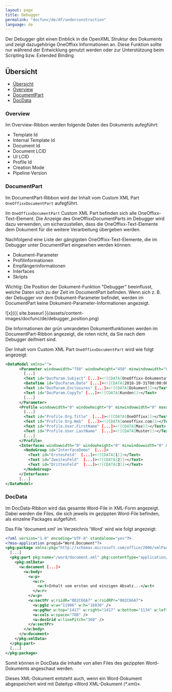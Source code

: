 ```yaml
---
layout: page
title: Debugger
permalink: "docfunc/de/df/underconstruction"
language: de
---
```


Der Debugger gibt einen Einblick in die OpenXML Struktur des Dokuments und zeigt dazugehörige OneOffixx
Informationen an. Diese Funktion sollte nur während der Entwicklung genutzt werden oder zur Unterstützung beim
Scripting bzw. Extended Binding

## Übersicht
<!-- TOC -->
- [Übersicht](#übersicht)
- [Overview](#overview)
- [DocumentPart](#documentpart)
- [DocData](#docdata)
<!-- /TOC -->

### Overview

Im Overview-Ribbon werden folgende Daten des Dokuments aufegführt:
 
-  Template Id
-  Internal Template Id
-  Document Id
-  Document LCID
-  UI LCID
-  Profile Id
-  Creation Mode
-  Pipeline Version

### DocumentPart

Im DocumentPart-Ribbon wird der Inhalt vom Custom XML Part `OneOffixxDocumentPart` aufegführt.<br />

Im `OneOffixxDocumentPart` Custom XML Part befinden sich alle OneOffixx-Text-Element. Die Anzeige des OneOffixxDocumentParts im Debugger wird dazu verwenden, um sicherzustellen, dass die OneOffixx-Text-Elemente dem Dokument für die weitere Verarbeitung übergeben werden.

Nachfolgend eine Liste der gängigsten OneOffixx-Text-Elemente, die im Debugger unter DocumentPart eingesehen werden können:

-  Dokument-Parameter
-  Profilinformationen
-  Empfängerinformationen
-  Interfaces
-  Skripts

Wichtig: Die Position der Dokument-Funktion "Debugger" beeinflusst, welche Daten sich zu der Zeit im DocumentPart befinden. Wenn sich z. B. der Debugger vor dem Dokument-Parameter befindet, werden im DocumentPart keine Dokument-Parameter-Informationen angezeigt.

![x]({{ site.baseurl }}/assets/content-images/docfunc/de/debugger_position.png)

Die Informationen der grün umrandeten Dokumentfunktionen werden im DocumentPart-Ribbon angezeigt, die roten nicht, da Sie nach dem Debugger deifniert sind.

Der Inhalt vom Custom XML Part `OneOffixxDocumentPart` wird wie folgt angezeigt:

```xml
<DataModel xmlns="">
      <Parameter windowwidth="750" windowheight="450" minwindowwidth="0" maxwindowwidth="0" minwindowheight="0" maxwindowheight="0">
        [...]
        <Text id="DocParam.Subject" [...]><![CDATA[OneOffixx-Dokumentation]]></Text>
        <DateTime id="DocParam.Date" [...]><![CDATA[2018-10-31T00:00:00Z]]></DateTime>
        <Text id="DocParam.Enclosures" [...]><![CDATA[Dokument]]></Text>
        <Text id="DocParam.CopyTo" [...]><![CDATA[Kunden]]></Text>
        [...]
      </Parameter>
      <Profile windowwidth="0" windowheight="0" minwindowwidth="0" maxwindowwidth="0" minwindowheight="0" maxwindowheight="0">
        [...]
        <Text id="Profile.Org.Title"  [...]><![CDATA[OneOffixx]]></Text>
        <Text id="Profile.Org.Web"  [...]><![CDATA[oneoffixx.com]]></Text>
        <Text id="Profile.User.FirstName" [...]><![CDATA[Max]]></Text>
        <Text id="Profile.User.LastName"  [...]><![CDATA[Muster]]></Text>
        [...]
      </Profile>
      <Interfaces windowwidth="0" windowheight="0" minwindowwidth="0" maxwindowwidth="0" minwindowheight="0" maxwindowheight="0">
        <NodeGroup id="InterfaceDemo"  [...]>
          <Text id="ErstesFeld"  [...]><![CDATA[1]]></Text>
          <Text id="ZweitesFeld"  [...]><![CDATA[2]]></Text>
          <Text id="DrittesFeld"  [...]><![CDATA[3]]></Text>
        </NodeGroup>
      </Interfaces>
      [...]
</DataModel>
```

### DocData

Im DocData-Ribbon wird das gesamte Word-File in XML-Form angezeigt. Dabei werden die Files, die sich jeweils im gezippten Word-File befinden, als einzelne Packages aufgeführt.

Das File 'document.xml' im Verzeichnis 'Word' wird wie folgt angezeigt:

```xml
<?xml version="1.0" encoding="UTF-8" standalone="yes"?>
<?mso-application progid="Word.Document"?>
<pkg:package xmlns:pkg="http://schemas.microsoft.com/office/2006/xmlPackage">
  [...]
  <pkg:part pkg:name="/word/document.xml" pkg:contentType="application/vnd.openxmlformats-officedocument.wordprocessingml.document.main+xml">
    <pkg:xmlData>
      <w:document [...]>
        <w:body>
          <w:p>
            <w:r>
              <w:t>Inhalt vom ersten und einzigen Absatz...</w:t>
            </w:r>
          </w:p>
          <w:sectPr w:rsidR="002C66A7" w:rsidRPr="002C66A7">
            <w:pgSz w:w="11906" w:h="16838" />
            <w:pgMar w:top="1417" w:right="1417" w:bottom="1134" w:left="1417" w:header="708" w:footer="708" w:gutter="0" />
            <w:cols w:space="708" />
            <w:docGrid w:linePitch="360" />
          </w:sectPr>
        </w:body>
      </w:document>
    </pkg:xmlData>
  </pkg:part>
  [...]
</pkg:package>
```

Somit können in DocData die Inhalte von allen Files des gezippten Word-Dokuments angeschaut werden.

Dieses XML-Dokument entsteht auch, wenn ein Word-Dokument abgespeichert wird mit Dateityp «Word XML-Dokument (*.xml)».
